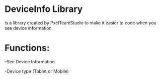<h1>DeviceInfo Library</h1> 
<p>is a library created by PxelTeamStudio to make it easier to code when you see device information.</p>
<h1>Functions:</h1>
<p> -See Device Information.</p>
<p> -Device type (Tablet or Mobile)</p>
